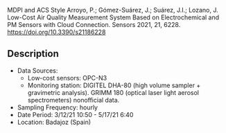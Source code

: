 MDPI and ACS Style
Arroyo, P.; Gómez-Suárez, J.; Suárez, J.I.; Lozano, J. Low-Cost Air Quality Measurement System Based on Electrochemical and PM Sensors with Cloud Connection. Sensors 2021, 21, 6228. https://doi.org/10.3390/s21186228

## Description
- Data Sources:
	- Low-cost sensors: OPC-N3
	- Monitoring station: DIGITEL DHA-80 (high volume sampler + gravimetric analysis). GRIMM 180 (optical laser light aerosol spectrometers) nonofficial data.
- Sampling Frequency: hourly
- Date Period: 3/12/21 10:50 - 5/17/21 6:40
- Location: Badajoz (Spain)
